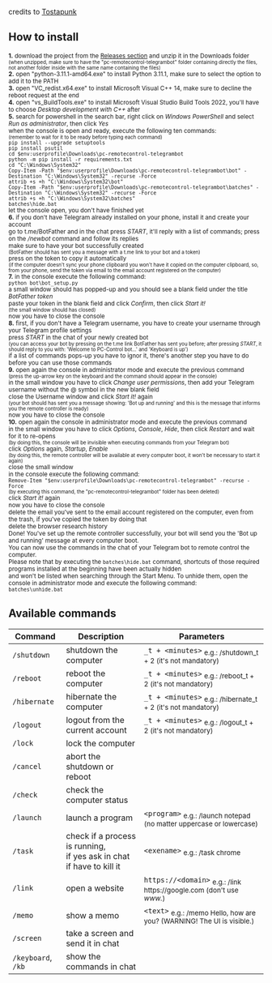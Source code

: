 credits to [Tostapunk](https://github.com/Tostapunk/) <br />
## How to install
<sup>**1.** download the project from the [Releases section](https://www.github.com/martinotecco/pc-remotecontrol-telegrambot/releases) and unzip it in the Downloads folder<br />
<sup>(when unzipped, make sure to have the "pc-remotecontrol-telegrambot" folder containing directly the files, not another folder inside with the same name containing the files)</sup> <br />
**2.** open "python-3.11.1-amd64.exe" to install Python 3.11.1, make sure to select the option to add it to the PATH <br />
**3.** open "VC_redist.x64.exe" to install Microsoft Visual C++ 14, make sure to decline the reboot request at the end <br />
**4.** open "vs_BuildTools.exe" to install Microsoft Visual Studio Build Tools 2022, you'll have to choose *Desktop development with C++* after <br />
**5.** search for powershell in the search bar, right click on *Windows PowerShell* and select *Run as administrator*, then click *Yes* <br />
   when the console is open and ready, execute the following ten commands: <br />
   <sup>(remember to wait for it to be ready before typing each command)</sup> <br />
      `pip install --upgrade setuptools` <br />
      `pip install psutil` <br />
      `cd $env:userprofile\Downloads\pc-remotecontrol-telegrambot` <br />
      `python -m pip install -r requirements.txt` <br />
      `cd "C:\Windows\System32"` <br />
      `Copy-Item -Path "$env:userprofile\Downloads\pc-remotecontrol-telegrambot\bot" -Destination "C:\Windows\System32" -recurse -Force` <br />
      `attrib +s +h "C:\Windows\System32\bot"` <br />
      `Copy-Item -Path "$env:userprofile\Downloads\pc-remotecontrol-telegrambot\batches" -Destination "C:\Windows\System32" -recurse -Force` <br />
      `attrib +s +h "C:\Windows\System32\batches"` <br />
      `batches\hide.bat` <br />
   let the console open, you don't have finished yet <br />
**6.** if you don't have Telegram already installed on your phone, install it and create your account <br />
    go to t.me/BotFather and in the chat press *START*, it'll reply with a list of commands; press on the */newbot* command and follow its replies <br />
    make sure to have your bot successfully created <br />
    <sup>(BotFather should has sent you a message with a t.me link to your bot and a token)</sup> <br />
    press on the token to copy it automatically <br />
    <sup>(if the computer doesn't sync your phone clipboard you won't have it copied on the computer clipboard, so, from your phone, send the token via email to the email account registered on the computer)</sup> <br />
**7.** in the console execute the following command: <br />
       `python bot\bot_setup.py` <br />
    a small window should has popped-up and you should see a blank field under the title *BotFather token* <br />
    paste your token in the blank field and click *Confirm*, then click *Start it!* <br />
    <sup>(the small window should has closed)</sup> <br />
    now you have to close the console <br />
**8.** first, if you don't have a Telegram username, you have to create your username through your Telegram profile settings <br />
    press *START* in the chat of your newly created bot <br />
    <sup>(you can access your bot by pressing on the t.me link BotFather has sent you before; after pressing *START*, it should reply to you with: 'Welcome to PC-Control bot...' and 'Keyboard is up')</sup> <br />
    if a list of commands pops-up you have to ignor it, there's another step you have to do before you can use those commands <br />
**9.** open again the console in administrator mode and execute the previous command <br />
    <sup>(press the up-arrow key on the keyboard and the command should appear in the console)</sup> <br />
    in the small window you have to click *Change user permissions*, then add your Telegram username without the @ symbol in the new blank field <br />
    close the Username window and click *Start it!* again <br />
    <sup>(your bot should has sent you a message showing: 'Bot up and running' and this is the message that informs you the remote controller is ready)</sup> <br />
    now you have to close the console <br />
**10.** open again the console in administrator mode and execute the previous command <br />
    in the small window you have to click *Options*, *Console*, *Hide*, then click *Restart* and wait for it to re-opens <br />
    <sup>(by doing this, the console will be invisible when executing commands from your Telegram bot)</sup> <br />
    click *Options* again, *Startup*, *Enable* <br />
    <sup>(by doing this, the remote controller will be available at every computer boot, it won't be necessary to start it again)</sup> <br />
    close the small window <br />
    in the console execute the following command: <br />
    `Remove-Item "$env:userprofile\Downloads\pc-remotecontrol-telegrambot" -recurse -Force` <br />
    <sup>(by executing this command, the "pc-remotecontrol-telegrambot" folder has been deleted)</sup> <br />
    click *Start it!* again <br />
    now you have to close the console <br />
    delete the email you've sent to the email account registered on the computer, even from the trash, if you've copied the token by doing that <br />
    delete the browser research history</sup> <br />
<sup>Done! You've set up the remote controller successfully, your bot will send you the 'Bot up and running' message at every computer boot. <br />
You can now use the commands in the chat of your Telegram bot to remote control the computer. <br />
Please note that by executing the `batches\hide.bat` command, shortcuts of those required programs installed at the beginning have been actually hidden <br />
and won't be listed when searching through the Start Menu. To unhide them, open the console in administrator mode and execute the following command: <br />
      `batches\unhide.bat`</sup> <br />
## Available commands
| Command | Description | Parameters |
| --- | --------- | --- |
| `/shutdown` | shutdown the computer | `_t + <minutes>` <sub>e.g.: /shutdown_t + 2 (it's not mandatory)</sub> |
| `/reboot` | reboot the computer | `_t + <minutes>` <sub>e.g.: /reboot_t + 2 (it's not mandatory)</sub> |
| `/hibernate` | hibernate the computer | `_t + <minutes>` <sub>e.g.: /hibernate_t + 2 (it's not mandatory)</sub> |
| `/logout` | logout from the current account | `_t + <minutes>` <sub>e.g.: /logout_t + 2 (it's not mandatory)</sub> |
| `/lock` | lock the computer |  |
| `/cancel` | abort the shutdown or reboot |  |
| `/check` | check the computer status |  |
| `/launch` | launch a program | `<program>` <sub>e.g.: /launch notepad (no matter uppercase or lowercase)</sub> |
| `/task` | check if a process is running, <br /> if yes ask in chat if have to kill it | `<exename>` <sub>e.g.: /task chrome</sub> |
| `/link` | open a website | `https://<domain>` <sub>e.g.: /link ht<span>tps://</span>google.com (don't use *w<span>ww.*)</sub> |
| `/memo` | show a memo | `<text>` <sub>e.g.: /memo Hello, how are you? (WARNING! The UI is visible.)</sub> |
| `/screen` | take a screen and send it in chat |  |
| `/keyboard`, `/kb` | show the commands in chat |  |
